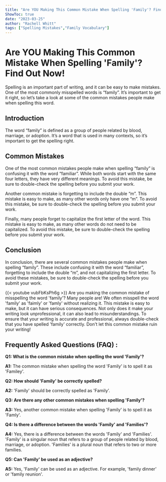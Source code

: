 ```yaml
---
title: "Are YOU Making This Common Mistake When Spelling 'Family'? Find Out Now!"
ShowToc: true 
date: "2023-03-25"
author: "Rachell Whitt" 
tags: ["Spelling Mistakes","Family Vocabulary"]
---
```

# Are YOU Making This Common Mistake When Spelling 'Family'? Find Out Now! 

Spelling is an important part of writing, and it can be easy to make mistakes. One of the most commonly misspelled words is “family”. It’s important to get it right, so let’s take a look at some of the common mistakes people make when spelling this word.

## Introduction 

The word “family” is defined as a group of people related by blood, marriage, or adoption. It’s a word that is used in many contexts, so it’s important to get the spelling right.

## Common Mistakes

One of the most common mistakes people make when spelling “family” is confusing it with the word “familiar”. While both words start with the same four letters, they have very different meanings. To avoid this mistake, be sure to double-check the spelling before you submit your work.

Another common mistake is forgetting to include the double “m”. This mistake is easy to make, as many other words only have one “m”. To avoid this mistake, be sure to double-check the spelling before you submit your work.

Finally, many people forget to capitalize the first letter of the word. This mistake is easy to make, as many other words do not need to be capitalized. To avoid this mistake, be sure to double-check the spelling before you submit your work.

## Conclusion 

In conclusion, there are several common mistakes people make when spelling “family”. These include confusing it with the word “familiar”, forgetting to include the double “m”, and not capitalizing the first letter. To avoid these mistakes, be sure to double-check the spelling before you submit your work.

{{< youtube vubFbKsPh6g >}} 
Are you making the common mistake of misspelling the word 'family'? Many people are! We often misspell the word 'family' as 'faimly' or 'famly' without realizing it. This mistake is easy to make, but it can have serious consequences. Not only does it make your writing look unprofessional, it can also lead to misunderstandings. To ensure that your writing is accurate and professional, always double-check that you have spelled 'family' correctly. Don't let this common mistake ruin your writing!

## Frequently Asked Questions (FAQ) :
**Q1: What is the common mistake when spelling the word 'Family'?**

**A1:** The common mistake when spelling the word 'Family' is to spell it as 'Familey'. 

**Q2: How should 'Family' be correctly spelled?**

**A2:** 'Family' should be correctly spelled as 'Family'.

**Q3: Are there any other common mistakes when spelling 'Family'?**

**A3:** Yes, another common mistake when spelling 'Family' is to spell it as 'Famly'. 

**Q4: Is there a difference between the words 'Family' and 'Families'?**

**A4:** Yes, there is a difference between the words 'Family' and 'Families'. 'Family' is a singular noun that refers to a group of people related by blood, marriage, or adoption. 'Families' is a plural noun that refers to two or more families. 

**Q5: Can 'Family' be used as an adjective?**

**A5:** Yes, 'Family' can be used as an adjective. For example, 'family dinner' or 'family reunion'.





